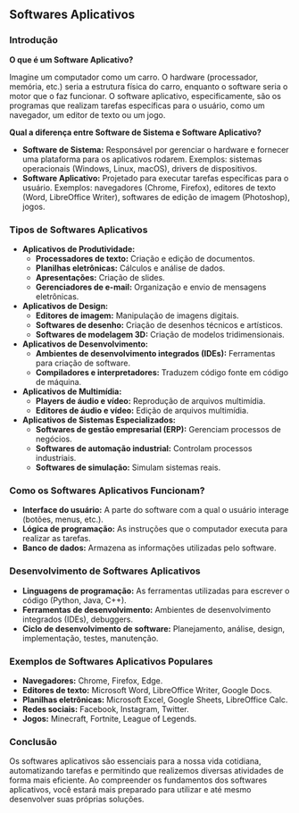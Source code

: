 ## Softwares Aplicativos

### Introdução

**O que é um Software Aplicativo?**

Imagine um computador como um carro. O hardware (processador, memória, etc.) seria a estrutura física do carro, enquanto o software seria o motor que o faz funcionar. O software aplicativo, especificamente, são os programas que realizam tarefas específicas para o usuário, como um navegador, um editor de texto ou um jogo. 

**Qual a diferença entre Software de Sistema e Software Aplicativo?**

* **Software de Sistema:** Responsável por gerenciar o hardware e fornecer uma plataforma para os aplicativos rodarem. Exemplos: sistemas operacionais (Windows, Linux, macOS), drivers de dispositivos.
* **Software Aplicativo:** Projetado para executar tarefas específicas para o usuário. Exemplos: navegadores (Chrome, Firefox), editores de texto (Word, LibreOffice Writer), softwares de edição de imagem (Photoshop), jogos.

### Tipos de Softwares Aplicativos

* **Aplicativos de Produtividade:**
    * **Processadores de texto:** Criação e edição de documentos.
    * **Planilhas eletrônicas:** Cálculos e análise de dados.
    * **Apresentações:** Criação de slides.
    * **Gerenciadores de e-mail:** Organização e envio de mensagens eletrônicas.
* **Aplicativos de Design:**
    * **Editores de imagem:** Manipulação de imagens digitais.
    * **Softwares de desenho:** Criação de desenhos técnicos e artísticos.
    * **Softwares de modelagem 3D:** Criação de modelos tridimensionais.
* **Aplicativos de Desenvolvimento:**
    * **Ambientes de desenvolvimento integrados (IDEs):** Ferramentas para criação de software.
    * **Compiladores e interpretadores:** Traduzem código fonte em código de máquina.
* **Aplicativos de Multimídia:**
    * **Players de áudio e vídeo:** Reprodução de arquivos multimídia.
    * **Editores de áudio e vídeo:** Edição de arquivos multimídia.
* **Aplicativos de Sistemas Especializados:**
    * **Softwares de gestão empresarial (ERP):** Gerenciam processos de negócios.
    * **Softwares de automação industrial:** Controlam processos industriais.
    * **Softwares de simulação:** Simulam sistemas reais.

### Como os Softwares Aplicativos Funcionam?

* **Interface do usuário:** A parte do software com a qual o usuário interage (botões, menus, etc.).
* **Lógica de programação:** As instruções que o computador executa para realizar as tarefas.
* **Banco de dados:** Armazena as informações utilizadas pelo software.

### Desenvolvimento de Softwares Aplicativos

* **Linguagens de programação:** As ferramentas utilizadas para escrever o código (Python, Java, C++).
* **Ferramentas de desenvolvimento:** Ambientes de desenvolvimento integrados (IDEs), debuggers.
* **Ciclo de desenvolvimento de software:** Planejamento, análise, design, implementação, testes, manutenção.

### Exemplos de Softwares Aplicativos Populares

* **Navegadores:** Chrome, Firefox, Edge.
* **Editores de texto:** Microsoft Word, LibreOffice Writer, Google Docs.
* **Planilhas eletrônicas:** Microsoft Excel, Google Sheets, LibreOffice Calc.
* **Redes sociais:** Facebook, Instagram, Twitter.
* **Jogos:** Minecraft, Fortnite, League of Legends.

### Conclusão

Os softwares aplicativos são essenciais para a nossa vida cotidiana, automatizando tarefas e permitindo que realizemos diversas atividades de forma mais eficiente. Ao compreender os fundamentos dos softwares aplicativos, você estará mais preparado para utilizar e até mesmo desenvolver suas próprias soluções.
